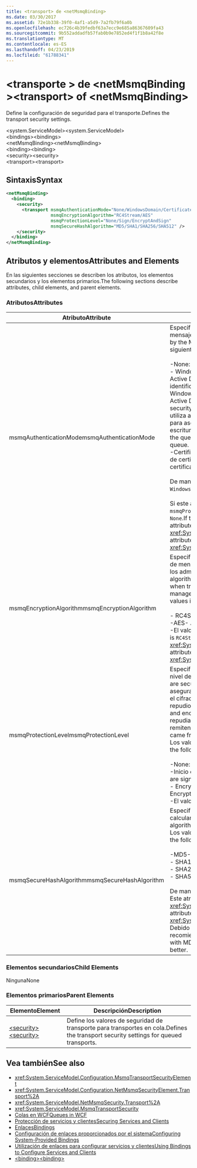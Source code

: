 ```yaml
---
title: <transport> de <netMsmqBinding>
ms.date: 03/30/2017
ms.assetid: 72e1b338-39f0-4af1-a5d9-7a2fb79f6a0b
ms.openlocfilehash: ec726c4b39fedbf63a7ecc9e685a86367609fa43
ms.sourcegitcommit: 9b552addadfb57fab0b9e7852ed4f1f1b8a42f8e
ms.translationtype: MT
ms.contentlocale: es-ES
ms.lasthandoff: 04/23/2019
ms.locfileid: "61788341"
---
```

# <a name="transport-of-netmsmqbinding"></a><span data-ttu-id="6ca32-102">\<transporte > de \<netMsmqBinding ></span><span class="sxs-lookup"><span data-stu-id="6ca32-102">\<transport> of \<netMsmqBinding></span></span>
<span data-ttu-id="6ca32-103">Define la configuración de seguridad para el transporte.</span><span class="sxs-lookup"><span data-stu-id="6ca32-103">Defines the transport security settings.</span></span>  
  
 <span data-ttu-id="6ca32-104">\<system.ServiceModel></span><span class="sxs-lookup"><span data-stu-id="6ca32-104">\<system.ServiceModel></span></span>  
<span data-ttu-id="6ca32-105">\<bindings></span><span class="sxs-lookup"><span data-stu-id="6ca32-105">\<bindings></span></span>  
<span data-ttu-id="6ca32-106">\<netMsmqBinding></span><span class="sxs-lookup"><span data-stu-id="6ca32-106">\<netMsmqBinding></span></span>  
<span data-ttu-id="6ca32-107">\<binding></span><span class="sxs-lookup"><span data-stu-id="6ca32-107">\<binding></span></span>  
<span data-ttu-id="6ca32-108">\<security></span><span class="sxs-lookup"><span data-stu-id="6ca32-108">\<security></span></span>  
<span data-ttu-id="6ca32-109">\<transport></span><span class="sxs-lookup"><span data-stu-id="6ca32-109">\<transport></span></span>  
  
## <a name="syntax"></a><span data-ttu-id="6ca32-110">Sintaxis</span><span class="sxs-lookup"><span data-stu-id="6ca32-110">Syntax</span></span>  
  
```xml  
<netMsmqBinding>
  <binding>
    <security>
      <transport msmqAuthenticationMode="None/WindowsDomain/Certificate"
                 msmqEncryptionAlgorithm="RC4Stream/AES"
                 msmqProtectionLevel="None/Sign/EncryptAndSign"
                 msmqSecureHashAlgorithm="MD5/SHA1/SHA256/SHA512" />
    </security>
  </binding>
</netMsmqBinding>
```  
  
## <a name="attributes-and-elements"></a><span data-ttu-id="6ca32-111">Atributos y elementos</span><span class="sxs-lookup"><span data-stu-id="6ca32-111">Attributes and Elements</span></span>  
 <span data-ttu-id="6ca32-112">En las siguientes secciones se describen los atributos, los elementos secundarios y los elementos primarios.</span><span class="sxs-lookup"><span data-stu-id="6ca32-112">The following sections describe attributes, child elements, and parent elements.</span></span>  
  
### <a name="attributes"></a><span data-ttu-id="6ca32-113">Atributos</span><span class="sxs-lookup"><span data-stu-id="6ca32-113">Attributes</span></span>  
  
|<span data-ttu-id="6ca32-114">Atributo</span><span class="sxs-lookup"><span data-stu-id="6ca32-114">Attribute</span></span>|<span data-ttu-id="6ca32-115">Descripción</span><span class="sxs-lookup"><span data-stu-id="6ca32-115">Description</span></span>|  
|---------------|-----------------|  
|<span data-ttu-id="6ca32-116">msmqAuthenticationMode</span><span class="sxs-lookup"><span data-stu-id="6ca32-116">msmqAuthenticationMode</span></span>|<span data-ttu-id="6ca32-117">Especifica cómo el transporte de MSMQ debe autenticar el mensaje.</span><span class="sxs-lookup"><span data-stu-id="6ca32-117">Specifies how the message must be authenticated by the MSMQ transport.</span></span> <span data-ttu-id="6ca32-118">Los valores válidos son los siguientes:</span><span class="sxs-lookup"><span data-stu-id="6ca32-118">Valid values include the following:</span></span><br /><br /> <span data-ttu-id="6ca32-119">-None: Sin autenticación.</span><span class="sxs-lookup"><span data-stu-id="6ca32-119">-   None: No authentication.</span></span><br /><span data-ttu-id="6ca32-120">-   WindowsDomain: El mecanismo de autenticación usa Active Directory para recuperar el certificado X.509 para el identificador de seguridad asociado al mensaje.</span><span class="sxs-lookup"><span data-stu-id="6ca32-120">-   WindowsDomain: The authentication mechanism uses Active Directory to retrieve the X.509 certificate for the security identifier associated with the message.</span></span> <span data-ttu-id="6ca32-121">Esto se utiliza a continuación para comprobar el ACL de la cola para asegurarse que el usuario tiene el permiso de escritura para la cola.</span><span class="sxs-lookup"><span data-stu-id="6ca32-121">This is then used to check the ACL of the queue to ensure the user has write permission for the queue.</span></span><br /><span data-ttu-id="6ca32-122">-Certificado: El canal recupera el certificado del almacén de certificados.</span><span class="sxs-lookup"><span data-stu-id="6ca32-122">-   Certificate: The channel retrieves the certificate from the certificate store.</span></span><br /><br /> <span data-ttu-id="6ca32-123">De manera predeterminada, es `WindowsDomain`.</span><span class="sxs-lookup"><span data-stu-id="6ca32-123">The default is `WindowsDomain`.</span></span><br /><br /> <span data-ttu-id="6ca32-124">Si este atributo se establece en `None`, el atributo `msmqProtectionLevel` también debe establecerse como `None`.</span><span class="sxs-lookup"><span data-stu-id="6ca32-124">If this attribute is set to `None`, the `msmqProtectionLevel` attribute must also be set to `None`.</span></span> <span data-ttu-id="6ca32-125">Este atributo es del tipo <xref:System.ServiceModel.MsmqAuthenticationMode>.</span><span class="sxs-lookup"><span data-stu-id="6ca32-125">This attribute is of type <xref:System.ServiceModel.MsmqAuthenticationMode></span></span>|  
|<span data-ttu-id="6ca32-126">msmqEncryptionAlgorithm</span><span class="sxs-lookup"><span data-stu-id="6ca32-126">msmqEncryptionAlgorithm</span></span>|<span data-ttu-id="6ca32-127">Especifica el algoritmo que se va a utilizar para el cifrado de mensajes en la conexión al transferir los mensajes entre los administradores de la cola de mensajes.</span><span class="sxs-lookup"><span data-stu-id="6ca32-127">Specifies the algorithm to be used for message encryption on the wire when transferring messages between message queue managers.</span></span> <span data-ttu-id="6ca32-128">Los valores válidos son los siguientes:</span><span class="sxs-lookup"><span data-stu-id="6ca32-128">Valid values include the following:</span></span><br /><br /> <span data-ttu-id="6ca32-129">-   RC4Stream</span><span class="sxs-lookup"><span data-stu-id="6ca32-129">-   RC4Stream</span></span><br /><span data-ttu-id="6ca32-130">-AES</span><span class="sxs-lookup"><span data-stu-id="6ca32-130">-   AES</span></span><br /><span data-ttu-id="6ca32-131">-El valor predeterminado es `RC4Stream`.</span><span class="sxs-lookup"><span data-stu-id="6ca32-131">-   The default value is `RC4Stream`.</span></span> <span data-ttu-id="6ca32-132">Este atributo es del tipo <xref:System.ServiceModel.MsmqEncryptionAlgorithm>.</span><span class="sxs-lookup"><span data-stu-id="6ca32-132">This attribute is of type <xref:System.ServiceModel.MsmqEncryptionAlgorithm>.</span></span>|  
|<span data-ttu-id="6ca32-133">msmqProtectionLevel</span><span class="sxs-lookup"><span data-stu-id="6ca32-133">msmqProtectionLevel</span></span>|<span data-ttu-id="6ca32-134">Especifica la manera en que los mensajes se protegen en el nivel de transporte de MSMQ.</span><span class="sxs-lookup"><span data-stu-id="6ca32-134">Specifies the way messages are secured at the level of the MSMQ transport.</span></span> <span data-ttu-id="6ca32-135">El cifrado asegura la integridad del mensaje, mientras que la firma y el cifrado aseguran la integridad del mensaje y el no repudio.</span><span class="sxs-lookup"><span data-stu-id="6ca32-135">Encryption ensures message integrity, while sign and encrypt ensures both message integrity and non-repudiation.</span></span> <span data-ttu-id="6ca32-136">Es decir, el mensaje procedió del remitente y el remitente es quien dice ser.</span><span class="sxs-lookup"><span data-stu-id="6ca32-136">That is, the message indeed came from the sender and the sender is who he says he is.</span></span> <span data-ttu-id="6ca32-137">Los valores válidos son los siguientes:</span><span class="sxs-lookup"><span data-stu-id="6ca32-137">Valid values include the following:</span></span><br /><br /> <span data-ttu-id="6ca32-138">-None: Ninguna protección</span><span class="sxs-lookup"><span data-stu-id="6ca32-138">-   None: No protection.</span></span><br /><span data-ttu-id="6ca32-139">-Inicio de sesión: Se firman los mensajes.</span><span class="sxs-lookup"><span data-stu-id="6ca32-139">-   Sign: Messages are signed.</span></span><br /><span data-ttu-id="6ca32-140">-   EncryptAndSign: Los mensajes se cifran y firman.</span><span class="sxs-lookup"><span data-stu-id="6ca32-140">-   EncryptAndSign: Messages are encrypted and signed.</span></span><br /><span data-ttu-id="6ca32-141">-El valor predeterminado es `Sign`.</span><span class="sxs-lookup"><span data-stu-id="6ca32-141">-   The default is `Sign`.</span></span>|  
|<span data-ttu-id="6ca32-142">msmqSecureHashAlgorithm</span><span class="sxs-lookup"><span data-stu-id="6ca32-142">msmqSecureHashAlgorithm</span></span>|<span data-ttu-id="6ca32-143">Especifica el algoritmo hash que se va a utilizar para calcular la síntesis del mensaje.</span><span class="sxs-lookup"><span data-stu-id="6ca32-143">Specifies the hash algorithm to be used for computing the message digest.</span></span> <span data-ttu-id="6ca32-144">Los valores válidos son los siguientes:</span><span class="sxs-lookup"><span data-stu-id="6ca32-144">Valid values include the following:</span></span><br /><br /> <span data-ttu-id="6ca32-145">-MD5</span><span class="sxs-lookup"><span data-stu-id="6ca32-145">-   MD5</span></span><br /><span data-ttu-id="6ca32-146">-   SHA1</span><span class="sxs-lookup"><span data-stu-id="6ca32-146">-   SHA1</span></span><br /><span data-ttu-id="6ca32-147">-   SHA256</span><span class="sxs-lookup"><span data-stu-id="6ca32-147">-   SHA256</span></span><br /><span data-ttu-id="6ca32-148">-   SHA512</span><span class="sxs-lookup"><span data-stu-id="6ca32-148">-   SHA512</span></span><br /><br /> <span data-ttu-id="6ca32-149">De manera predeterminada, es `SHA1`.</span><span class="sxs-lookup"><span data-stu-id="6ca32-149">The default is `SHA1`.</span></span> <span data-ttu-id="6ca32-150">Este atributo es del tipo <xref:System.ServiceModel.MsmqSecureHashAlgorithm>.</span><span class="sxs-lookup"><span data-stu-id="6ca32-150">This attribute is of type <xref:System.ServiceModel.MsmqSecureHashAlgorithm>.</span></span><br><span data-ttu-id="6ca32-151">Debido a problemas de colisión con MD5 y SHA1, Microsoft recomienda SHA256 o superior.</span><span class="sxs-lookup"><span data-stu-id="6ca32-151">Due to collision problems with MD5 and SHA1, Microsoft recommends SHA256 or better.</span></span>|  
  
### <a name="child-elements"></a><span data-ttu-id="6ca32-152">Elementos secundarios</span><span class="sxs-lookup"><span data-stu-id="6ca32-152">Child Elements</span></span>  
 <span data-ttu-id="6ca32-153">Ninguna</span><span class="sxs-lookup"><span data-stu-id="6ca32-153">None</span></span>  
  
### <a name="parent-elements"></a><span data-ttu-id="6ca32-154">Elementos primarios</span><span class="sxs-lookup"><span data-stu-id="6ca32-154">Parent Elements</span></span>  
  
|<span data-ttu-id="6ca32-155">Elemento</span><span class="sxs-lookup"><span data-stu-id="6ca32-155">Element</span></span>|<span data-ttu-id="6ca32-156">Descripción</span><span class="sxs-lookup"><span data-stu-id="6ca32-156">Description</span></span>|  
|-------------|-----------------|  
|[<span data-ttu-id="6ca32-157">\<security></span><span class="sxs-lookup"><span data-stu-id="6ca32-157">\<security></span></span>](../../../../../docs/framework/configure-apps/file-schema/wcf/security-of-netmsmqbinding.md)|<span data-ttu-id="6ca32-158">Define los valores de seguridad de transporte para transportes en cola.</span><span class="sxs-lookup"><span data-stu-id="6ca32-158">Defines the transport security settings for queued transports.</span></span>|  
  
## <a name="see-also"></a><span data-ttu-id="6ca32-159">Vea también</span><span class="sxs-lookup"><span data-stu-id="6ca32-159">See also</span></span>

- <xref:System.ServiceModel.Configuration.MsmqTransportSecurityElement>
- <xref:System.ServiceModel.Configuration.NetMsmqSecurityElement.Transport%2A>
- <xref:System.ServiceModel.NetMsmqSecurity.Transport%2A>
- <xref:System.ServiceModel.MsmqTransportSecurity>
- [<span data-ttu-id="6ca32-160">Colas en WCF</span><span class="sxs-lookup"><span data-stu-id="6ca32-160">Queues in WCF</span></span>](../../../../../docs/framework/wcf/feature-details/queues-in-wcf.md)
- [<span data-ttu-id="6ca32-161">Protección de servicios y clientes</span><span class="sxs-lookup"><span data-stu-id="6ca32-161">Securing Services and Clients</span></span>](../../../../../docs/framework/wcf/feature-details/securing-services-and-clients.md)
- [<span data-ttu-id="6ca32-162">Enlaces</span><span class="sxs-lookup"><span data-stu-id="6ca32-162">Bindings</span></span>](../../../../../docs/framework/wcf/bindings.md)
- [<span data-ttu-id="6ca32-163">Configuración de enlaces proporcionados por el sistema</span><span class="sxs-lookup"><span data-stu-id="6ca32-163">Configuring System-Provided Bindings</span></span>](../../../../../docs/framework/wcf/feature-details/configuring-system-provided-bindings.md)
- [<span data-ttu-id="6ca32-164">Utilización de enlaces para configurar servicios y clientes</span><span class="sxs-lookup"><span data-stu-id="6ca32-164">Using Bindings to Configure Services and Clients</span></span>](../../../../../docs/framework/wcf/using-bindings-to-configure-services-and-clients.md)
- [<span data-ttu-id="6ca32-165">\<binding></span><span class="sxs-lookup"><span data-stu-id="6ca32-165">\<binding></span></span>](../../../../../docs/framework/misc/binding.md)
